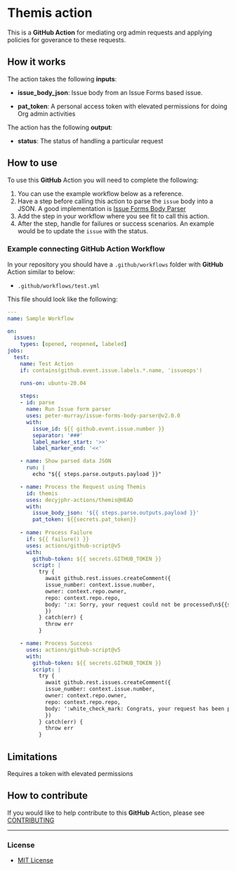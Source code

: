 # Themis action

This is a **GitHub Action** for mediating org admin requests and applying policies for goverance to these requests.


## How it works

The action takes the following **inputs**:

- **issue_body_json**: Issue body from an Issue Forms based issue.
  
- **pat_token**: A personal access token with elevated permissions for doing Org admin activities

The action has the following **output**:

- **status**: The status of handling a particular request

## How to use

To use this **GitHub** Action you will need to complete the following:

1. You can use the example workflow below as a reference.
1. Have a step before calling this action to parse the `issue` body into a JSON. A good implementation is [Issue Forms Body Parser](https://github.com/peter-murray/issue-forms-body-parser)
2. Add the step in your workflow where you see fit to call this action. 
3. After the step, handle for failures or success scenarios. An example would be to update the `issue` with the status.

### Example connecting GitHub Action Workflow

In your repository you should have a `.github/workflows` folder with **GitHub** Action similar to below:

- `.github/workflows/test.yml`

This file should look like the following:

```yml
---
name: Sample Workflow

on:
  issues:
    types: [opened, reopened, labeled]    
jobs:
  test:
    name: Test Action
    if: contains(github.event.issue.labels.*.name, 'issueops')

    runs-on: ubuntu-20.04
    
    steps:
    - id: parse
      name: Run Issue form parser
      uses: peter-murray/issue-forms-body-parser@v2.0.0
      with:
        issue_id: ${{ github.event.issue.number }}
        separator: '###'
        label_marker_start: '>>'
        label_marker_end: '<<' 

    - name: Show parsed data JSON
      run: |
        echo "${{ steps.parse.outputs.payload }}"

    - name: Process the Request using Themis
      id: themis
      uses: decyjphr-actions/themis@HEAD
      with:
        issue_body_json: '${{ steps.parse.outputs.payload }}'
        pat_token: ${{secrets.pat_token}}
        
    - name: Process Failure
      if: ${{ failure() }}
      uses: actions/github-script@v5
      with:
        github-token: ${{ secrets.GITHUB_TOKEN }}
        script: |
          try { 
            await github.rest.issues.createComment({
            issue_number: context.issue.number,
            owner: context.repo.owner,
            repo: context.repo.repo,
            body: ':x: Sorry, your request could not be processed\n${{steps.themis.outputs.status}}'
            }) 
          } catch(err) {
            throw err
          }

    - name: Process Success
      uses: actions/github-script@v5
      with:
        github-token: ${{ secrets.GITHUB_TOKEN }}
        script: |
          try { 
            await github.rest.issues.createComment({
            issue_number: context.issue.number,
            owner: context.repo.owner,
            repo: context.repo.repo,
            body: ':white_check_mark: Congrats, your request has been processed\n${{steps.themis.outputs.status}}' 
            }) 
          } catch(err) {
            throw err
          }

```

## Limitations

Requires a token with elevated permissions

## How to contribute

If you would like to help contribute to this **GitHub** Action, please see [CONTRIBUTING](https://github.com/decyjphr-actions/themis/blob/master/.github/CONTRIBUTING.md)

---

### License

- [MIT License](https://github.com/decyjphr-actions/themis/blob/master/LICENSE)
